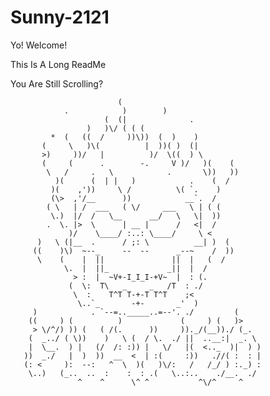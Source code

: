 # Sunny-2121

Yo!
Welcome!













































This Is A Long ReadMe

























































































































































































































































You Are Still Scrolling?







































































































































































































                            (
                .            )        )
                         (  (|              .
                     )   )\/ ( ( (
             *  (   ((  /     ))\))  (  )    )
           (     \   )\(          |  ))( )  (|
           >)     ))/   |          )/  \((  ) \
           (     (      .        -.     V )/   )(    (
            \   /     .   \            .       \))   ))
              )(      (  | |   )            .    (  /
             )(    ,'))     \ /          \( `.    )
             (\>  ,'/__      ))            __`.  /
            ( \   | /  ___   ( \/     ___   \ | ( (
             \.)  |/  /   \__      __/   \   \|  ))
            .  \. |>  \      | __ |      /   <|  /
                 )/    \____/ :..: \____/     \ <
          )   \ (|__  .      / ;: \          __| )  (
         ((    )\)  ~--_     --  --      _--~    /  ))
          \    (    |  ||               ||  |   (  /
                \.  |  ||_             _||  |  /
                  > :  |  ~V+-I_I_I-+V~  |  : (.
                 (  \:  T\   _     _   /T  : ./
                  \  :    T^T T-+-T T^T    ;<
                   \..`_       -+-       _'  )
         )            . `--=.._____..=--'. ./         (
        ((     ) (          )             (     ) (   )>
         > \/^/) )) (   ( /(.      ))     ))._/(__))./ (_.
        (  _../ ( \))    )   \ (  / \.  ./ ||  ..__:|  _. \
        |  \__.  ) |   (/  /: :)) |   \/   |(  <.._  )|  ) )
       ))  _./   |  )  ))  __  <  | :(     :))   .//( :  : |
       (: <     ):  --:   ^  \  )(   )\/:   /   /_/ ) :._) :
        \..)   (_..  ..  :    :  : .(   \..:..    ./__.  ./
                   ^    ^      \^ ^           ^\/^     ^
                   
                   
                   
                   
                   
                   
                   
                   
                   
                   
                   
                   
                   
                   
                   
                   
                   
                   
                   
                   
                   
                   
                   
                   
                   
                   
                   
                   
                   
                   
                   
                   
                   
                   
                   
                   
                   
                   
                   
                   
                   
                   
                   
                   
                   
                   
                   
                   
                   
                   
                   
                   
                   
                   
                   
                   
                   
                   
                   
                   
                   
                   
                   
                   
                   
                   
                   
                   
                   
                   
                   
                   
                   
                   
                   
                   
                   
                   
                   
                   
                   
                   
                   
                   
                   
                   
                   
                   
                   
                   
                   
                   
                   
                   
                   
                   
                   
                   
                   
                   
                   
                   
                   
                   
                   
                   
                   
                   
                   
                   
                   
                   
                   
                   
                   
                   
                   
                   
                   
                   
                   
                   
                   
                   
                   
                   
                   
                   
                   
                   
                   
                   
                   
                   
                   
                   
                   
                   
                   
                   
                   
                   
                   
                   
                   
                   
                   
                   
                   
                   
                   
                   
                   
                   
                   
                   
                   
                   
                   
                   
                   
                   
                   
                   
                   
                   
                   
                   
                   
                   
                   
                   
                   
                   
                   
                   
                   
                   
                   
                   
                   
                   
                   
                   
                   
                   
                   
                   
                   
                   
                   
                   
                   
                   
                   
                   
                   
                   
                   
                   
                   
                   
                   
                   
                   
                   
                   
                   
                   
                   
                   
                   
                   
                   
                   
                   
                   
                   
                   
                   
                   
                   
                   
                   
                   
                   
                   
                   
                   
                   
                   
                   
                   
                   
                   
                   
                   
                   
                   
                   
                   
                   
                   
                   
                   
                   
                   
                   
                   
                   
                   
                   
                   
                   
                   
                   
                   
                   
                   
                   
                   
                   
                   
                   
                   
                   
                   
                   
                   
                   
                   
                   
                   
                   
                   
                   
                   
                   
                   
                   
                   
                   
                   
                   
                   
                   
                   
                   
                   
                   
                   
                   
                   
                   
                   
                   
                   
                   
                   
                   
                   
                   
                   
                   
                   
                   
                   
                   
                   
                   
                   
                   
                   
                   
                   
                   
                   
                   
                   
                   
                   
                   
                   
                   
                   
                   
                   
                   
                   
                   
                   
                   
                   
                   
                   
                   
                   
                   
                   
                   
                   
                   
                   
                   
                   
                   
                   
                   
                   
                   
                   
                   
                   
                   
                   
                   
                   
                   
                   
                   
                   
                   
                   
                   
                   
                   
                   
                   
                   
                   
                   
                   
                   
                   
                   
                   
                   
                   
                   
                   
                   
                   
                   
                   
                   
                   
                   
                   
                   
                   
                   
                   
                   
                   
                   
                   
                   
                   
                   
                   
                   
                   
                   
                   
                   
                   
                   
                   
                   
                   
                   
                   
                   
                   
                   
                   
                   
                   
                   
                   
                   
                   
                   
                   
                   
                   
                   
                   
                   
                   
                   
                   
                   
                   
                   
                   
                   
                   
                   
                   
                   
                   
                   
                   
                   
                   
                   
                   
                   
                   
                   
                   
                   
                   
                   
                   
                   
                   
                   
                   
                   
                   
                   
                   
                   
                   
                   
                     ⚡❤ //end                     ⚡❤ //end                     ⚡❤ //end                     ⚡❤ //end                     ⚡❤ //end                     ⚡❤ //end                     ⚡❤ //end                     ⚡❤ //end                     ⚡❤ //end                     ⚡❤ //end                     ⚡❤ //end                     ⚡❤ //end                     ⚡❤ //end                     ⚡❤ //end                     ⚡❤ //end                     ⚡❤ //end                     ⚡❤ //end                     ⚡❤ //end                     ⚡❤ //end                     ⚡❤ //end                     ⚡❤ //end                     ⚡❤ //end                     ⚡❤ //end                     ⚡❤ //end                     ⚡❤ //end                     ⚡❤ //end                     ⚡❤ //end                     ⚡❤ //end                     ⚡❤ //end                     ⚡❤ //end                     ⚡❤ //end                     ⚡❤ //end                     ⚡❤ //end                     ⚡❤ //end                     ⚡❤ //end                     ⚡❤ //end                     ⚡❤ //end                     ⚡❤ //end                     ⚡❤ //end                     ⚡❤ //end                     ⚡❤ //end                     ⚡❤ //end                     ⚡❤ //end                     ⚡❤ //end                     ⚡❤ //end                     ⚡❤ //end                     ⚡❤ //end                     ⚡❤ //end                     ⚡❤ //end                     ⚡❤ //end                     ⚡❤ //end                     ⚡❤ //end                     ⚡❤ //end                     ⚡❤ //end                     ⚡❤ //end                     ⚡❤ //end                     ⚡❤ //end                     ⚡❤ //end                     ⚡❤ //end                     ⚡❤ //end                     ⚡❤ //end                     ⚡❤ //end                     ⚡❤ //end                     ⚡❤ //end                     ⚡❤ //end                     ⚡❤ //end                     ⚡❤ //end                     ⚡❤ //end                     ⚡❤ //end

